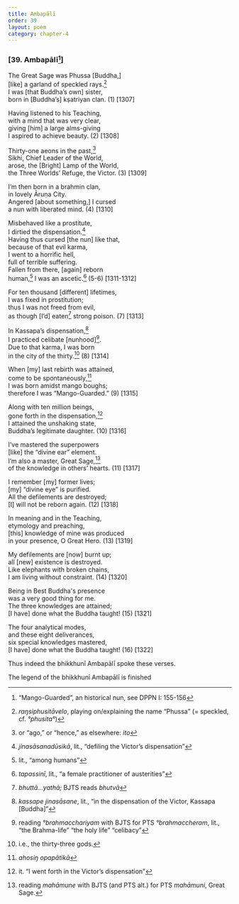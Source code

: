 ```yaml
---
title: Ambapālī
order: 39
layout: poem
category: chapter-4
---
```


### \[39. Ambapālī[^1]\]

The Great Sage was Phussa \[Buddha,\]  
\[like\] a garland of speckled rays.[^2]  
I was \[that Buddha’s own\] sister,  
born in \[Buddha’s\] kṣatriyan clan. (1) \[1307\]

Having listened to his Teaching,  
with a mind that was very clear,  
giving \[him\] a large alms-giving  
I aspired to achieve beauty. (2) \[1308\]

Thirty-one aeons in the past,[^3]  
Sikhi, Chief Leader of the World,  
arose, the \[Bright\] Lamp of the World,  
the Three Worlds’ Refuge, the Victor. (3) \[1309\]

I’m then born in a brahmin clan,  
in lovely Āruṇa City.  
Angered \[about something,\] I cursed  
a nun with liberated mind. (4) \[1310\]

Misbehaved like a prostitute,  
I dirtied the dispensation.[^4]  
Having thus cursed \[the nun\] like that,  
because of that evil karma,  
I went to a horrific hell,  
full of terrible suffering.  
Fallen from there, \[again\] reborn  
human,[^5] I was an ascetic.[^6] (5-6) \[1311-1312\]

For ten thousand \[different\] lifetimes,  
I was fixed in prostitution;  
thus I was not freed from evil,  
as though \[I’d\] eaten[^7] strong poison. (7) \[1313\]

In Kassapa’s dispensation,[^8]  
I practiced celibate \[nunhood\][^9].  
Due to that karma, I was born  
in the city of the thirty.[^10] (8) \[1314\]

When \[my\] last rebirth was attained,  
come to be spontaneously,[^11]  
I was born amidst mango boughs;  
therefore I was “Mango-Guarded.” (9) \[1315\]

Along with ten million beings,  
gone forth in the dispensation,[^12]  
I attained the unshaking state,  
Buddha’s legitimate daughter. (10) \[1316\]

I’ve mastered the superpowers  
\[like\] the “divine ear” element.  
I’m also a master, Great Sage,[^13]  
of the knowledge in others’ hearts. (11) \[1317\]

I remember \[my\] former lives;  
\[my\] “divine eye” is purified.  
All the defilements are destroyed;  
\[I\] will not be reborn again. (12) \[1318\]

In meaning and in the Teaching,  
etymology and preaching,  
\[this\] knowledge of mine was produced  
in your presence, O Great Hero. (13) \[1319\]

My defilements are \[now\] burnt up;  
all \[new\] existence is destroyed.  
Like elephants with broken chains,  
I am living without constraint. (14) \[1320\]

Being in Best Buddha's presence  
was a very good thing for me.  
The three knowledges are attained;  
\[I have\] done what the Buddha taught! (15) \[1321\]

The four analytical modes,  
and these eight deliverances,  
six special knowledges mastered,  
\[I have\] done what the Buddha taught! (16) \[1322\]

Thus indeed the bhikkhunī Ambapālī spoke these verses.

The legend of the bhikkhunī Ambapālī is finished

[^1]: “Mango-Guarded”, an historical nun, see DPPN I: 155-156

[^2]: *raŋsiphusitāvelo*, playing on/explaining the name “Phussa” (= speckled, cf. *°phusita°*)

[^3]: or “ago,” or “hence,” as elsewhere: *ito*

[^4]: *jinasāsanadūsikā*, lit., “defiling the Victor’s dispensation”

[^5]: lit., “among humans”

[^6]: *tapassinī*, lit., “a female practitioner of austerities”

[^7]: *bhuttā…yathā;* BJTS reads *bhutvā*

[^8]: *kassape jinasāsane*, lit., “in the dispensation of the Victor, Kassapa \[Buddha\]”

[^9]: reading *°brahma<span class="diacritics" data-state="on">c</span><span class="no-diacritics" data-state="off">ch</span>ariyam* with BJTS for PTS *°brahma<span class="diacritics" data-state="on">c</span><span class="no-diacritics" data-state="off">ch</span>eram*, lit., “the Brahma-life” “the holy life” “celibacy”

[^10]: i.e., the thirty-three gods.

[^11]: *ahosiŋ opapātikā*

[^12]: it. “I went forth in the Victor’s dispensation”

[^13]: reading *mahāmune* with BJTS (and PTS alt.) for PTS *mahāmuni*, Great Sage.
